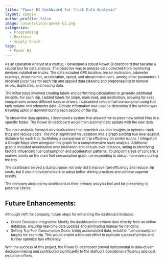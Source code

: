 ```yaml
---
title: "Power BI Dashboard for Truck Data Analysis"
layout: single
author_profile: false
image: \assets\icon-power-bi.png
categories:
  - Programming
  - Business
  - Supply Chain
tags:
  - Power BI
---
```

  <p style="font-size:0.8em">As an Operation Analyst at a startup, I developed a robust Power BI dashboard that became a crucial tool for data analysis. The objective was to analyze data collected from monitoring devices installed on trucks. The data included GPS location, terrain inclination, odometer readings, driver names, acceleration, speed, and abrupt maneuvers, among other parameters. I received Excel files for each trip and applied data cleaning and preprocessing to remove errors, duplicates, and missing data.</p>

  <p style="font-size:0.8em">The initial steps involved creating labels and performing calculations to generate additional insights. For each trip, I added labels for origin, main road, and destination, allowing for easy comparisons across different days or drivers. I calculated vehicle fuel consumption using fuel tank volume and odometer data. Altitude information was used to determine if the vehicle was traveling uphill or downhill during each second of the trip.</p>

  <p style="font-size:0.8em">To streamline data updates, I developed a system that allowed me to place new edited files in a specific folder. The Power BI dashboard would then automatically update with the new data.</p>

  <p style="font-size:0.8em">The core analysis focused on visualizations that provided valuable insights to optimize truck trips and reduce costs. The most significant visualization was a graph plotting fuel level against distance for each trip, facilitating a comparison of trip efficiency on similar routes. I integrated a Google Maps view alongside this graph for a comprehensive route analysis. Additional graphs included acceleration over inclination and altitude over distance, aiding in identifying factors influencing fuel consumption and acceleration patterns. To pinpoint areas of concern, I marked points on the main fuel consumption graph corresponding to abrupt maneuvers during the trip.</p>

  <p style="font-size:0.8em">The dashboard served a dual purpose: not only did it improve fuel efficiency and reduce trip costs, but it also motivated drivers to adopt better driving practices and achieve superior results.</p>

  <p style="font-size:0.8em">The company adopted my dashboard as their primary analysis tool and for presenting to potential clients.</p>

  <h2>Future Enhancements:</h2>
  <p style="font-size:0.8em">Although I left the company, future steps for enhancing the dashboard included:</p>

  <ul style="font-size:0.8em">
        <li>Online Database Integration: Modify the dashboard to retrieve data directly from an online database, ensuring real-time data updates and eliminating manual file handling.</li>
        <li>Setting Trip Fuel Consumption Goals: Using accumulated data, establish fuel consumption targets for each trip. This would enable a focused effort to replicate successful trips and further optimize fuel efficiency.</li>
  </ul>

  <p style="font-size:0.8em">With the success of this project, the Power BI dashboard proved instrumental in data-driven decision-making and contributed significantly to the startup's operational efficiency and cost reduction efforts.</p>
